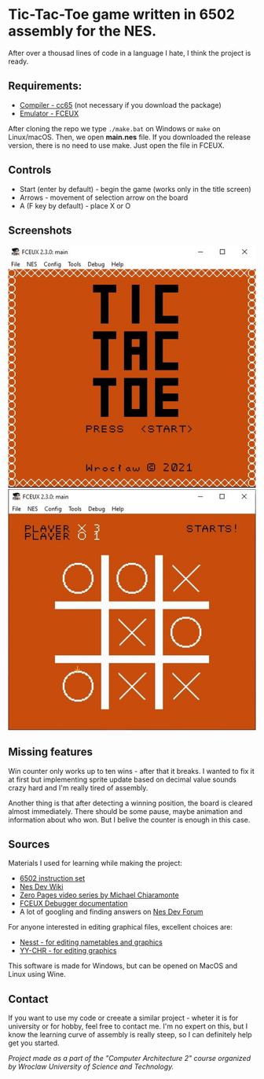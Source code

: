 # Tic-Tac-Toe game written in 6502 assembly for the NES.

After over a thousad lines of code in a language I hate, I think the project is ready.

## Requirements: 
* [Compiler - cc65](https://cc65.github.io/getting-started.html) (not necessary if you download the package)
* [Emulator - FCEUX](http://fceux.com/web/download.html)

After cloning the repo we type `./make.bat` on Windows or `make` on Linux/macOS. Then, we open **main.nes** file.
If you downloaded the release version, there is no need to use make. Just open the file in FCEUX.

## Controls
* Start (enter by default) - begin the game (works only in the title screen)
* Arrows - movement of selection arrow on the board
* A (F key by default) - place X or O

## Screenshots
![Title Screen](./docs/1.jpg)
![Gameplay](./docs/2.jpg)

## Missing features
Win counter only works up to ten wins - after that it breaks. I wanted to fix it at first but implementing sprite update based on decimal value sounds crazy hard and I'm really tired of assembly.

Another thing is that after detecting a winning position, the board is cleared almost immediately. There should be some pause, maybe animation and information about who won. But I belive the counter is enough in this case.


## Sources

Materials I used for learning while making the project:
* [6502 instruction set](http://www.6502.org/tutorials/6502opcodes.html#STA)
* [Nes Dev Wiki](https://wiki.nesdev.com/)
* [Zero Pages video series by Michael Chiaramonte](https://www.youtube.com/watch?v=JgdcGcJga4w&list=PL29OkqO3wUxzOmjc0VKcdiNPqwliHEuEk)
* [FCEUX Debugger documentation](http://fceux.com/web/help/Debugger.html)
* A lot of googling and finding answers on [Nes Dev Forum](https://forums.nesdev.com/)

For anyone interested in editing graphical files, excellent choices are:
* [Nesst - for editing nametables and graphics](https://shiru.untergrund.net/software.shtml)
* [YY-CHR - for editing graphics](https://www.romhacking.net/utilities/119/)

This software is made for Windows, but can be opened on MacOS and Linux using Wine. 

## Contact
If you want to use my code or creeate a similar project - wheter it is for university or for hobby, feel free to contact me. I'm no expert on this, but I know the learning curve of assembly is really steep, so I can definitely help get you started.

*Project made as a part of the "Computer Architecture 2" course organized by Wroclaw University of Science and Technology.*
